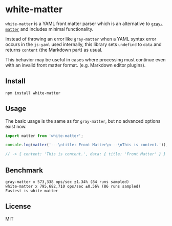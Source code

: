 # white-matter

`white-matter` is a YAML front matter parser which is an alternative to [`gray-matter`](https://github.com/jonschlinkert/gray-matter) and includes minimal functionality.

Instead of throwing an error like `gray-matter` when a YAML syntax error occurs in the `js-yaml` used internally, this library sets `undefind` to `data` and returns `content` (the Markdown part) as usual.

This behavior may be useful in cases where processing must continue even with an invalid front matter format. (e.g. Markdown editor plugins).

## Install

```
npm install white-matter
```

## Usage

The basic usage is the same as for `gray-matter`, but no advanced options exist now.

```typescript
import matter from 'white-matter';

console.log(matter('---\ntitle: Front Matter\n---\nThis is content.'));

// -> { content: 'This is content.', data: { title: 'Front Matter' } }
```

## Benchmark

```
gray-matter x 573,338 ops/sec ±1.34% (84 runs sampled)
white-matter x 795,682,710 ops/sec ±0.56% (86 runs sampled)
Fastest is white-matter
```

## License

MIT